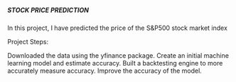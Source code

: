 ##### STOCK PRICE PREDICTION

In this project, I have predicted the price of the S&P500 stock market index

Project Steps:

Downloaded the data using the yfinance package.
Create an initial machine learning model and estimate accuracy.
Built a backtesting engine to more accurately measure accuracy.
Improve the accuracy of the model.
